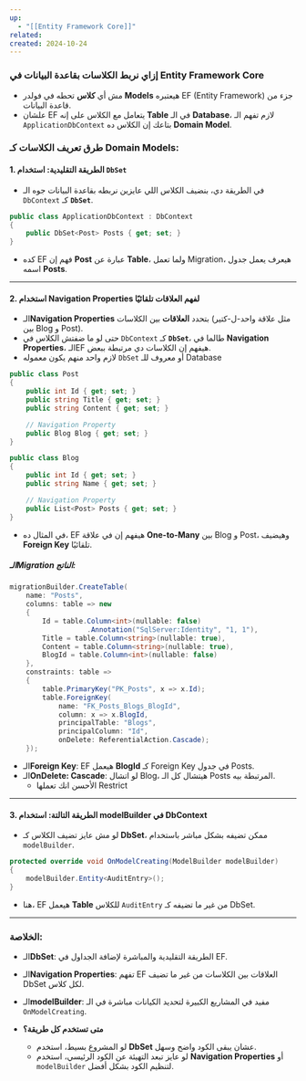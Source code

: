 ```yaml
---
up:
  - "[[Entity Framework Core]]"
related: 
created: 2024-10-24
---
```


### إزاي نربط الكلاسات بقاعدة البيانات في Entity Framework Core
- مش أي **كلاس** تحطه في فولدر **Models** هيعتبره EF (Entity Framework) جزء من قاعدة البيانات.  
- علشان EF يتعامل مع الكلاس على إنه **Table** في الـ **Database**، لازم تفهم الـ `ApplicationDbContext` بتاعك إن الكلاس ده **Domain Model**.  

### طرق تعريف الكلاسات كـ Domain Models:

#### 1. الطريقة التقليدية: استخدام `DbSet`
- في الطريقة دي، بنضيف الكلاس اللي عايزين نربطه بقاعدة البيانات جوه الـ `DbContext` كـ **`DbSet`**.

```csharp
public class ApplicationDbContext : DbContext
{
    public DbSet<Post> Posts { get; set; }
}
```
- كده EF فهم إن **Post** عبارة عن **Table**، ولما تعمل Migration، هيعرف يعمل جدول اسمه **Posts**.

---

#### 2. استخدام Navigation Properties لفهم العلاقات تلقائيًا
- الـ**Navigation Properties** بتحدد **العلاقات** بين الكلاسات (مثل علاقة واحد-ل-كتير بين Blog و Post).  
- حتى لو ما ضفتش الكلاس في `DbContext` كـ **`DbSet`**، طالما في **Navigation Properties**، الـEF هيفهم إن الكلاسات دي مرتبطة ببعض.
- لازم واحد منهم يكون معموله `DbSet` أو معروف للـ Database
```csharp
public class Post
{
    public int Id { get; set; }
    public string Title { get; set; }
    public string Content { get; set; }

    // Navigation Property
    public Blog Blog { get; set; }
}

public class Blog
{
    public int Id { get; set; }
    public string Name { get; set; }

    // Navigation Property
    public List<Post> Posts { get; set; }
}
```
- في المثال ده، EF هيفهم إن في علاقة **One-to-Many** بين Blog و Post، وهيضيف **Foreign Key** تلقائيًا.

##### الـMigration الناتج:
```csharp
migrationBuilder.CreateTable(
    name: "Posts",
    columns: table => new
    {
        Id = table.Column<int>(nullable: false)
                   .Annotation("SqlServer:Identity", "1, 1"),
        Title = table.Column<string>(nullable: true),
        Content = table.Column<string>(nullable: true),
        BlogId = table.Column<int>(nullable: false)
    },
    constraints: table =>
    {
        table.PrimaryKey("PK_Posts", x => x.Id);
        table.ForeignKey(
            name: "FK_Posts_Blogs_BlogId",
            column: x => x.BlogId,
            principalTable: "Blogs",
            principalColumn: "Id",
            onDelete: ReferentialAction.Cascade);
    });
```
- الـ**Foreign Key**: EF هيعمل **BlogId** كـ Foreign Key في جدول Posts.  
- الـ**OnDelete: Cascade**: لو اتشال Blog، هيتشال كل الـ Posts المرتبطة بيه.
	- الأحسن انك تعملها Restrict

---

#### 3. الطريقة التالتة: استخدام modelBuilder في DbContext
- لو مش عايز تضيف الكلاس كـ **DbSet**، ممكن تضيفه بشكل مباشر باستخدام `modelBuilder`.
```csharp
protected override void OnModelCreating(ModelBuilder modelBuilder)
{
    modelBuilder.Entity<AuditEntry>();
}
```
- هنا، EF هيعمل **Table** للكلاس `AuditEntry` من غير ما تضيفه كـ DbSet.

---

### الخلاصة:
- الـ**DbSet**: الطريقة التقليدية والمباشرة لإضافة الجداول في EF.
- الـ**Navigation Properties**: تفهم EF العلاقات بين الكلاسات من غير ما تضيف DbSet لكل كلاس.
- الـ**modelBuilder**: مفيد في المشاريع الكبيرة لتحديد الكيانات مباشرة في الـ `OnModelCreating`. 

- **متى تستخدم كل طريقة؟**  
  - لو المشروع بسيط، استخدم **DbSet** عشان يبقى الكود واضح وسهل.  
  - لو عايز تبعد التهيئة عن الكود الرئيسي، استخدم **Navigation Properties** أو `modelBuilder` لتنظيم الكود بشكل أفضل.